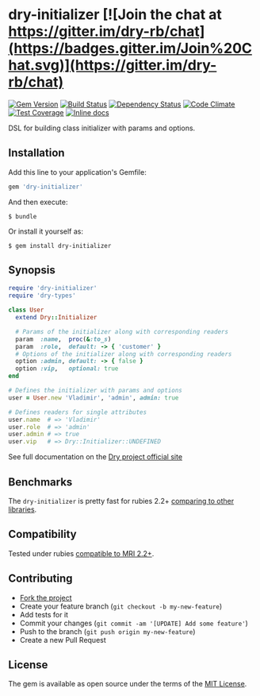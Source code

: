 # dry-initializer [![Join the chat at https://gitter.im/dry-rb/chat](https://badges.gitter.im/Join%20Chat.svg)](https://gitter.im/dry-rb/chat)

[![Gem Version](https://badge.fury.io/rb/dry-initializer.svg)][gem]
[![Build Status](https://travis-ci.org/dry-rb/dry-initializer.svg?branch=master)][travis]
[![Dependency Status](https://gemnasium.com/dry-rb/dry-initializer.svg)][gemnasium]
[![Code Climate](https://codeclimate.com/github/dry-rb/dry-initializer/badges/gpa.svg)][codeclimate]
[![Test Coverage](https://codeclimate.com/github/dry-rb/dry-initializer/badges/coverage.svg)][coveralls]
[![Inline docs](http://inch-ci.org/github/dry-rb/dry-initializer.svg?branch=master)][inchpages]

[gem]: https://rubygems.org/gems/dry-initializer
[travis]: https://travis-ci.org/dry-rb/dry-initializer
[gemnasium]: https://gemnasium.com/dry-rb/dry-initializer
[codeclimate]: https://codeclimate.com/github/dry-rb/dry-initializer
[coveralls]: https://coveralls.io/r/dry-rb/dry-initializer
[inchpages]: http://inch-ci.org/github/dry-rb/dry-initializer
[docs]: http://dry-rb.org/gems/dry-initializer/
[benchmarks]: https://github.com/dry-rb/dry-initializer/wiki
[license]: http://opensource.org/licenses/MIT

DSL for building class initializer with params and options.

## Installation

Add this line to your application's Gemfile:

```ruby
gem 'dry-initializer'
```

And then execute:

```shell
$ bundle
```

Or install it yourself as:

```shell
$ gem install dry-initializer
```

## Synopsis

```ruby
require 'dry-initializer'
require 'dry-types'

class User
  extend Dry::Initializer

  # Params of the initializer along with corresponding readers
  param  :name,  proc(&:to_s)
  param  :role,  default: -> { 'customer' }
  # Options of the initializer along with corresponding readers
  option :admin, default: -> { false }
  option :vip,   optional: true
end

# Defines the initializer with params and options
user = User.new 'Vladimir', 'admin', admin: true

# Defines readers for single attributes
user.name  # => 'Vladimir'
user.role  # => 'admin'
user.admin # => true
user.vip   # => Dry::Initializer::UNDEFINED
```

See full documentation on the [Dry project official site][docs]

## Benchmarks

The `dry-initializer` is pretty fast for rubies 2.2+ [comparing to other libraries][benchmarks].

## Compatibility

Tested under rubies [compatible to MRI 2.2+](.travis.yml).

## Contributing

* [Fork the project](https://github.com/dry-rb/dry-initializer)
* Create your feature branch (`git checkout -b my-new-feature`)
* Add tests for it
* Commit your changes (`git commit -am '[UPDATE] Add some feature'`)
* Push to the branch (`git push origin my-new-feature`)
* Create a new Pull Request

## License

The gem is available as open source under the terms of the [MIT License][license].


